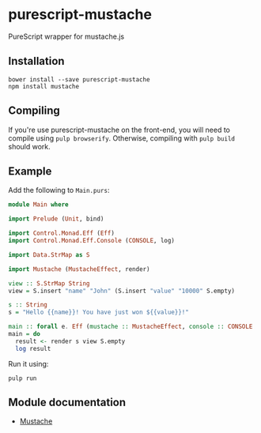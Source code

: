 # purescript-mustache
PureScript wrapper for mustache.js

## Installation

    bower install --save purescript-mustache
    npm install mustache
    
## Compiling

If you're use purescript-mustache on the front-end, you will need to compile using `pulp browserify`. Otherwise, compiling with `pulp build` should work.

## Example

Add the following to `Main.purs`:

``` purescript
module Main where

import Prelude (Unit, bind)

import Control.Monad.Eff (Eff)
import Control.Monad.Eff.Console (CONSOLE, log)

import Data.StrMap as S

import Mustache (MustacheEffect, render)

view :: S.StrMap String
view = S.insert "name" "John" (S.insert "value" "10000" S.empty)

s :: String
s = "Hello {{name}}! You have just won ${{value}}!"

main :: forall e. Eff (mustache :: MustacheEffect, console :: CONSOLE | e) Unit
main = do
  result <- render s view S.empty
  log result
```

Run it using:

    pulp run

## Module documentation

- [Mustache](docs/Mustache.md)

